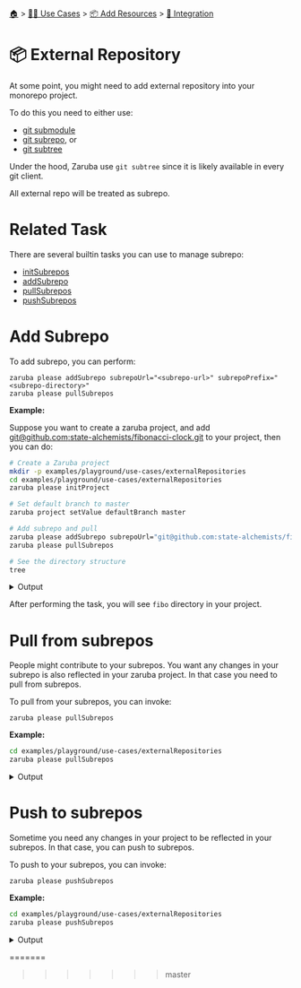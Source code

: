 <!--startTocHeader-->
[🏠](../../../README.md) > [👷🏽 Use Cases](../../README.md) > [📦 Add Resources](../README.md) > [🧩 Integration](README.md)
# 📦 External Repository
<!--endTocHeader-->


At some point, you might need to add external repository into your monorepo project.

To do this you need to either use:

* [git submodule](https://git-scm.com/book/en/v2/Git-Tools-Submodules)
* [git subrepo](https://github.com/ingydotnet/git-subrepo), or
* [git subtree](https://www.atlassian.com/git/tutorials/git-subtree)

Under the hood, Zaruba use `git subtree` since it is likely available in every git client.

All external repo will be treated as subrepo.

# Related Task

There are several builtin tasks you can use to manage subrepo:

* [initSubrepos](../../../coreTasks/initSubrepos.md)
* [addSubrepo](../../../coreTasks/addSubrepo.md)
* [pullSubrepos](../../../coreTasks/pullSubrepos.md)
* [pushSubrepos](../../../coreTasks/pushSubrepos.md)


# Add Subrepo

To add subrepo, you can perform:

```
zaruba please addSubrepo subrepoUrl="<subrepo-url>" subrepoPrefix="<subrepo-directory>" 
zaruba please pullSubrepos 

```

__Example:__

Suppose you want to create a zaruba project, and add [git@github.com:state-alchemists/fibonacci-clock.git](https://github.com/state-alchemists/fibonacci-clock) to your project, then you can do:


```bash
# Create a Zaruba project
mkdir -p examples/playground/use-cases/externalRepositories
cd examples/playground/use-cases/externalRepositories
zaruba please initProject

# Set default branch to master
zaruba project setValue defaultBranch master

# Add subrepo and pull
zaruba please addSubrepo subrepoUrl="git@github.com:state-alchemists/fibonacci-clock.git" subrepoPrefix="fibo" 
zaruba please pullSubrepos 

# See the directory structure
tree
```
 
<details>
<summary>Output</summary>
 
```````
🤖 🔎 Job Starting...
         Elapsed Time: 1.133µs
         Current Time: 09:11:15
🤖 🏁 Running 🚧 initProject runner (Attempt 1 of 3) on /home/gofrendi/zaruba/docs/examples/playground/use-cases/externalRepositories
🤖    🚀 🚧 initProject          Initialized empty Git repository in /home/gofrendi/zaruba/docs/examples/playground/use-cases/externalRepositories/.git/
🤖    🚀 🚧 initProject          🎉🎉🎉
🤖    🚀 🚧 initProject          Project created
🤖 🎉 Successfully running 🚧 initProject runner (Attempt 1 of 3)
🤖 🔎 Job Running...
         Elapsed Time: 12.839581ms
         Current Time: 09:11:15
🤖 🎉 🎉🎉🎉🎉🎉🎉🎉🎉🎉🎉🎉
🤖 🎉 Job Complete!!! 🎉🎉🎉
🤖 🔥 Terminating
🤖 🔎 Job Ended...
         Elapsed Time: 316.354308ms
         Current Time: 09:11:15
zaruba please initProject  
🤖 🔎 Job Starting...
         Elapsed Time: 1.924µs
         Current Time: 09:11:16
🤖 🏁 Running 🔎 zrbIsProject runner (Attempt 1 of 3) on /home/gofrendi/zaruba/docs/examples/playground/use-cases/externalRepositories
🤖 🎉 Successfully running 🔎 zrbIsProject runner (Attempt 1 of 3)
🤖    🚀 🔎 zrbIsProject         Current directory is a valid zaruba project
🤖 🏁 Running 🥂 addSubrepo runner (Attempt 1 of 3) on /home/gofrendi/zaruba/docs/examples/playground/use-cases/externalRepositories
🤖    🚀 🥂 addSubrepo           🎉🎉🎉
🤖    🚀 🥂 addSubrepo           Subrepo fibo has been added
🤖 🎉 Successfully running 🥂 addSubrepo runner (Attempt 1 of 3)
🤖 🔎 Job Running...
         Elapsed Time: 335.556296ms
         Current Time: 09:11:16
🤖 🎉 🎉🎉🎉🎉🎉🎉🎉🎉🎉🎉🎉
🤖 🎉 Job Complete!!! 🎉🎉🎉
🤖 🔥 Terminating
🤖 🔎 Job Ended...
         Elapsed Time: 639.067843ms
         Current Time: 09:11:16
zaruba please addSubrepo  -v 'subrepoUrl=git@github.com:state-alchemists/fibonacci-clock.git' -v 'subrepoPrefix=fibo' -v '/home/gofrendi/zaruba/docs/examples/playground/use-cases/externalRepositories/default.values.yaml'
🤖 🔎 Job Starting...
         Elapsed Time: 1.063µs
         Current Time: 09:11:16
🤖 🏁 Running 🔎 zrbIsProject runner (Attempt 1 of 3) on /home/gofrendi/zaruba/docs/examples/playground/use-cases/externalRepositories
🤖 🏁 Running 🔍 zrbIsValidSubrepos runner (Attempt 1 of 3) on /home/gofrendi/zaruba/docs/examples/playground/use-cases/externalRepositories
🤖    🚀 🔎 zrbIsProject         Current directory is a valid zaruba project
🤖    🚀 🔍 zrbIsValidSubrepos   All Subrepos are valid
🤖 🎉 Successfully running 🔎 zrbIsProject runner (Attempt 1 of 3)
🤖 🎉 Successfully running 🔍 zrbIsValidSubrepos runner (Attempt 1 of 3)
🤖 🏁 Running 📦 initSubrepos runner (Attempt 1 of 3) on /home/gofrendi/zaruba/docs/examples/playground/use-cases/externalRepositories
🤖    🚀 📦 initSubrepos         fibo origin does not exist
🤖    🚀 📦 initSubrepos         [master (root-commit) ebd97ad] 🤖 Save works before pulling from git@github.com:state-alchemists/fibonacci-clock.git
🤖    🚀 📦 initSubrepos          3 files changed, 131 insertions(+)
🤖    🚀 📦 initSubrepos          create mode 100644 .gitignore
🤖    🚀 📦 initSubrepos          create mode 100644 default.values.yaml
🤖    🚀 📦 initSubrepos          create mode 100644 index.zaruba.yaml
🤖    🚀 📦 initSubrepos         git fetch fibo master
🤖 🔥 🚀 📦 initSubrepos         warning: no common commits
🤖 🔥 🚀 📦 initSubrepos         From github.com:state-alchemists/fibonacci-clock
🤖 🔥 🚀 📦 initSubrepos          * branch            master     -> FETCH_HEAD
🤖 🔥 🚀 📦 initSubrepos          * [new branch]      master     -> fibo/master
🤖 🔥 🚀 📦 initSubrepos         Added dir 'fibo'
🤖 🔥 🚀 📦 initSubrepos         From github.com:state-alchemists/fibonacci-clock
🤖 🔥 🚀 📦 initSubrepos          * branch            master     -> FETCH_HEAD
🤖 🔥 🚀 📦 initSubrepos         From github.com:state-alchemists/fibonacci-clock
🤖 🔥 🚀 📦 initSubrepos          * branch            master     -> FETCH_HEAD
🤖    🚀 📦 initSubrepos         Already up to date.
🤖    🚀 📦 initSubrepos         🎉🎉🎉
🤖    🚀 📦 initSubrepos         Subrepos Initialized
🤖 🎉 Successfully running 📦 initSubrepos runner (Attempt 1 of 3)
🤖 🏁 Running 🔽 pullSubrepos runner (Attempt 1 of 3) on /home/gofrendi/zaruba/docs/examples/playground/use-cases/externalRepositories
🤖    🚀 🔽 pullSubrepos         On branch master
🤖    🚀 🔽 pullSubrepos         nothing to commit, working tree clean
🤖 🔥 🚀 🔽 pullSubrepos         From github.com:state-alchemists/fibonacci-clock
🤖 🔥 🚀 🔽 pullSubrepos          * branch            master     -> FETCH_HEAD
🤖    🚀 🔽 pullSubrepos         Already up to date.
🤖    🚀 🔽 pullSubrepos         🎉🎉🎉
🤖    🚀 🔽 pullSubrepos         Subrepos pulled
🤖 🎉 Successfully running 🔽 pullSubrepos runner (Attempt 1 of 3)
🤖 🔎 Job Running...
         Elapsed Time: 12.083083401s
         Current Time: 09:11:28
🤖 🎉 🎉🎉🎉🎉🎉🎉🎉🎉🎉🎉🎉
🤖 🎉 Job Complete!!! 🎉🎉🎉
🤖 🔥 Terminating
🤖 🔎 Job Ended...
         Elapsed Time: 12.388002568s
         Current Time: 09:11:29
zaruba please pullSubrepos  -v '/home/gofrendi/zaruba/docs/examples/playground/use-cases/externalRepositories/default.values.yaml'
.
├── default.values.yaml
├── fibo
│   ├── Dockerfile
│   ├── README.md
│   ├── bootstrap.unity.css
│   ├── index.css
│   ├── index.html
│   ├── index.js
│   ├── jquery.js
│   ├── sample.env
│   └── start.sh
├── index.zaruba.yaml
└── logs
    └── log.zaruba.csv

2 directories, 12 files
```````
</details>


After performing the task, you will see `fibo` directory in your project.

# Pull from subrepos

People might contribute to your subrepos. You want any changes in your subrepo is also reflected in your zaruba project. In that case you need to pull from subrepos.

To pull from your subrepos, you can invoke:

```
zaruba please pullSubrepos
```

__Example:__


```bash
cd examples/playground/use-cases/externalRepositories
zaruba please pullSubrepos
```
 
<details>
<summary>Output</summary>
 
```````
🤖 🔎 Job Starting...
         Elapsed Time: 1.721µs
         Current Time: 09:11:29
🤖 🏁 Running 🔎 zrbIsProject runner (Attempt 1 of 3) on /home/gofrendi/zaruba/docs/examples/playground/use-cases/externalRepositories
🤖 🏁 Running 🔍 zrbIsValidSubrepos runner (Attempt 1 of 3) on /home/gofrendi/zaruba/docs/examples/playground/use-cases/externalRepositories
🤖 🎉 Successfully running 🔎 zrbIsProject runner (Attempt 1 of 3)
🤖    🚀 🔎 zrbIsProject         Current directory is a valid zaruba project
🤖    🚀 🔍 zrbIsValidSubrepos   All Subrepos are valid
🤖 🎉 Successfully running 🔍 zrbIsValidSubrepos runner (Attempt 1 of 3)
🤖 🏁 Running 📦 initSubrepos runner (Attempt 1 of 3) on /home/gofrendi/zaruba/docs/examples/playground/use-cases/externalRepositories
🤖 🎉 Successfully running 📦 initSubrepos runner (Attempt 1 of 3)
🤖    🚀 📦 initSubrepos         🎉🎉🎉
🤖    🚀 📦 initSubrepos         Subrepos Initialized
🤖 🏁 Running 🔽 pullSubrepos runner (Attempt 1 of 3) on /home/gofrendi/zaruba/docs/examples/playground/use-cases/externalRepositories
🤖    🚀 🔽 pullSubrepos         On branch master
🤖    🚀 🔽 pullSubrepos         nothing to commit, working tree clean
🤖 🔥 🚀 🔽 pullSubrepos         From github.com:state-alchemists/fibonacci-clock
🤖 🔥 🚀 🔽 pullSubrepos          * branch            master     -> FETCH_HEAD
🤖    🚀 🔽 pullSubrepos         Already up to date.
🤖    🚀 🔽 pullSubrepos         🎉🎉🎉
🤖    🚀 🔽 pullSubrepos         Subrepos pulled
🤖 🎉 Successfully running 🔽 pullSubrepos runner (Attempt 1 of 3)
🤖 🔎 Job Running...
         Elapsed Time: 2.995560625s
         Current Time: 09:11:32
🤖 🎉 🎉🎉🎉🎉🎉🎉🎉🎉🎉🎉🎉
🤖 🎉 Job Complete!!! 🎉🎉🎉
🤖 🔥 Terminating
🤖 🔎 Job Ended...
         Elapsed Time: 3.30101991s
         Current Time: 09:11:32
zaruba please pullSubrepos  -v '/home/gofrendi/zaruba/docs/examples/playground/use-cases/externalRepositories/default.values.yaml'
```````
</details>


# Push to subrepos

Sometime you need any changes in your project to be reflected in your subrepos. In that case, you can push to subrepos.

To push to your subrepos, you can invoke:

```
zaruba please pushSubrepos
```

__Example:__


```bash
cd examples/playground/use-cases/externalRepositories
zaruba please pushSubrepos
```
 
<details>
<summary>Output</summary>
 
```````
🤖 🔎 Job Starting...
         Elapsed Time: 1.324µs
         Current Time: 09:11:32
🤖 🏁 Running 🔗 updateProjectLinks runner (Attempt 1 of 3) on /home/gofrendi/zaruba/docs/examples/playground/use-cases/externalRepositories
🤖 🏁 Running 🔎 zrbIsProject runner (Attempt 1 of 3) on /home/gofrendi/zaruba/docs/examples/playground/use-cases/externalRepositories
🤖    🚀 🔎 zrbIsProject         Current directory is a valid zaruba project
🤖 🏁 Running 🔍 zrbIsValidSubrepos runner (Attempt 1 of 3) on /home/gofrendi/zaruba/docs/examples/playground/use-cases/externalRepositories
🤖 🎉 Successfully running 🔎 zrbIsProject runner (Attempt 1 of 3)
🤖    🚀 🔗 updateProjectLinks   🎉🎉🎉
🤖    🚀 🔗 updateProjectLinks   Links updated
🤖 🎉 Successfully running 🔗 updateProjectLinks runner (Attempt 1 of 3)
🤖    🚀 🔍 zrbIsValidSubrepos   All Subrepos are valid
🤖 🎉 Successfully running 🔍 zrbIsValidSubrepos runner (Attempt 1 of 3)
🤖 🏁 Running 📦 initSubrepos runner (Attempt 1 of 3) on /home/gofrendi/zaruba/docs/examples/playground/use-cases/externalRepositories
🤖    🚀 📦 initSubrepos         🎉🎉🎉
🤖    🚀 📦 initSubrepos         Subrepos Initialized
🤖 🎉 Successfully running 📦 initSubrepos runner (Attempt 1 of 3)
🤖 🏁 Running 🔼 pushSubrepos runner (Attempt 1 of 3) on /home/gofrendi/zaruba/docs/examples/playground/use-cases/externalRepositories
🤖    🚀 🔼 pushSubrepos         On branch master
🤖    🚀 🔼 pushSubrepos         nothing to commit, working tree clean
🤖    🚀 🔼 pushSubrepos         git push using:  fibo master
🤖 🔥 🚀 🔼 pushSubrepos         1/3 (0) [0]
2/3 (0) [0]
3/3 (0) [0]
3/3 (1) [1]
3/3 (1) [2]
Everything up-to-date
🤖    🚀 🔼 pushSubrepos         🎉🎉🎉
🤖    🚀 🔼 pushSubrepos         Subrepos pushed
🤖 🎉 Successfully running 🔼 pushSubrepos runner (Attempt 1 of 3)
🤖 🔎 Job Running...
         Elapsed Time: 2.990128106s
         Current Time: 09:11:35
🤖 🎉 🎉🎉🎉🎉🎉🎉🎉🎉🎉🎉🎉
🤖 🎉 Job Complete!!! 🎉🎉🎉
🤖 🔥 Terminating
🤖 🔎 Job Ended...
         Elapsed Time: 3.296257184s
         Current Time: 09:11:36
zaruba please pushSubrepos  -v '/home/gofrendi/zaruba/docs/examples/playground/use-cases/externalRepositories/default.values.yaml'
```````
<<<<<<< HEAD
</details>



<!--startTocSubtopic-->
<!--endTocSubtopic-->
=======
<!--endTocSubtopic-->
<!--endCode-->


<!--startTocSubtopic-->

<!--endTocSubtopic-->
<!--endCode-->


<!--startTocSubtopic-->
<!--endTocSubtopic-->
<!--endCode-->


<!--startTocSubtopic-->
<!--endTocSubTopic-->
>>>>>>> master
